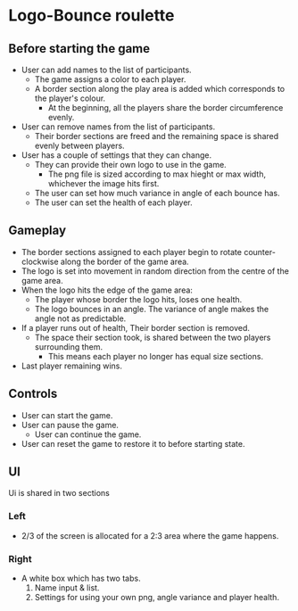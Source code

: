 # Logo-Bounce roulette

## Before starting the game

- User can add names to the list of participants.
  - The game assigns a color to each player.
  - A border section along the play area is added which corresponds to the player's colour.
    - At the beginning, all the players share the border circumference evenly.
- User can remove names from the list of participants.
  - Their border sections are freed and the remaining space is shared evenly between players.
- User has a couple of settings that they can change.
  - They can provide their own logo to use in the game.
    - The png file is sized according to max hieght or max width, whichever the image hits first.
  - The user can set how much variance in angle of each bounce has.
  - The user can set the health of each player.

## Gameplay

- The border sections assigned to each player begin to rotate counter-clockwise along the border of the game area.
- The logo is set into movement in random direction from the centre of the game area.
- When the logo hits the edge of the game area:
  - The player whose border the logo hits, loses one health.
  - The logo bounces in an angle. The variance of angle makes the angle not as predictable.
- If a player runs out of health, Their border section is removed.
  - The space their section took, is shared between the two players surrounding them.
    - This means each player no longer has equal size sections.
- Last player remaining wins.

## Controls

- User can start the game.
- User can pause the game.
  - User can continue the game.
- User can reset the game to restore it to before starting state.

## UI

Ui is shared in two sections

### Left

- 2/3 of the screen is allocated for a 2:3 area where the game happens.

### Right

- A white box which has two tabs.
  1. Name input & list.
  2. Settings for using your own png, angle variance and player health.
